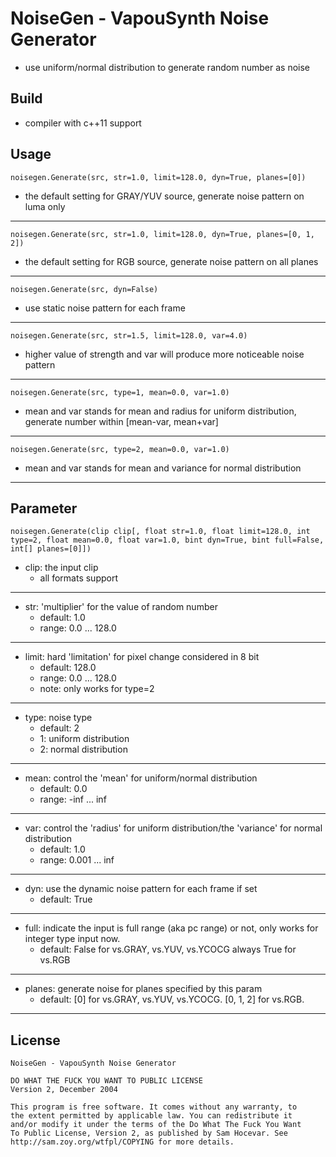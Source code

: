 ﻿# NoiseGen - VapouSynth Noise Generator #

*   use uniform/normal distribution to generate random number as noise

## Build ##

*   compiler with c++11 support

## Usage ##

    noisegen.Generate(src, str=1.0, limit=128.0, dyn=True, planes=[0])

*   the default setting for GRAY/YUV source, generate noise pattern on luma only
***

    noisegen.Generate(src, str=1.0, limit=128.0, dyn=True, planes=[0, 1, 2])

*   the default setting for RGB source, generate noise pattern on all planes
***

    noisegen.Generate(src, dyn=False)

*   use static noise pattern for each frame
***

    noisegen.Generate(src, str=1.5, limit=128.0, var=4.0)

*   higher value of strength and var will produce more noticeable noise pattern
***

    noisegen.Generate(src, type=1, mean=0.0, var=1.0)

*   mean and var stands for mean and radius for uniform distribution, generate number within [mean-var, mean+var]
***

    noisegen.Generate(src, type=2, mean=0.0, var=1.0)

*   mean and var stands for mean and variance for normal distribution
***

## Parameter ##

    noisegen.Generate(clip clip[, float str=1.0, float limit=128.0, int type=2, float mean=0.0, float var=1.0, bint dyn=True, bint full=False, int[] planes=[0]])

*   clip: the input clip
    *   all formats support

***
*   str: 'multiplier' for the value of random number
    *   default: 1.0
    *   range: 0.0 ... 128.0

***
*   limit: hard 'limitation' for pixel change considered in 8 bit
    *   default: 128.0
    *   range: 0.0 ... 128.0
    *   note: only works for type=2

***
*   type: noise type
    *   default: 2
    *   1: uniform distribution
    *   2: normal distribution

***
*   mean: control the 'mean' for uniform/normal distribution
    *   default: 0.0
    *   range: -inf ... inf

***
*   var: control the 'radius' for uniform distribution/the 'variance' for normal distribution
    *   default: 1.0
    *   range: 0.001 ... inf

***
*   dyn: use the dynamic noise pattern for each frame if set
    *   default: True

***
*   full: indicate the input is full range (aka pc range) or not, only works for integer type input now.
    *   default: False for vs.GRAY, vs.YUV, vs.YCOCG
                 always True for vs.RGB

***
*   planes: generate noise for planes specified by this param
    *   default: [0] for vs.GRAY, vs.YUV, vs.YCOCG.
                 [0, 1, 2] for vs.RGB.

***

## License ##

    NoiseGen - VapouSynth Noise Generator

    DO WHAT THE FUCK YOU WANT TO PUBLIC LICENSE
    Version 2, December 2004

    This program is free software. It comes without any warranty, to
    the extent permitted by applicable law. You can redistribute it
    and/or modify it under the terms of the Do What The Fuck You Want
    To Public License, Version 2, as published by Sam Hocevar. See
    http://sam.zoy.org/wtfpl/COPYING for more details.
